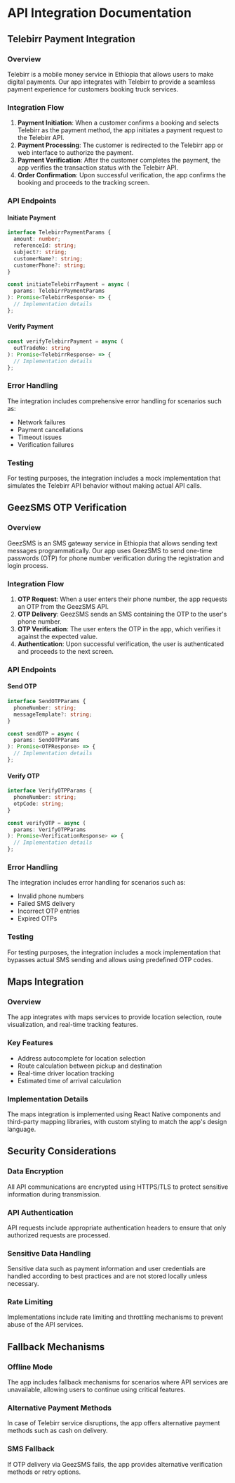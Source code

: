 # API Integration Documentation

## Telebirr Payment Integration

### Overview
Telebirr is a mobile money service in Ethiopia that allows users to make digital payments. Our app integrates with Telebirr to provide a seamless payment experience for customers booking truck services.

### Integration Flow
1. **Payment Initiation**: When a customer confirms a booking and selects Telebirr as the payment method, the app initiates a payment request to the Telebirr API.
2. **Payment Processing**: The customer is redirected to the Telebirr app or web interface to authorize the payment.
3. **Payment Verification**: After the customer completes the payment, the app verifies the transaction status with the Telebirr API.
4. **Order Confirmation**: Upon successful verification, the app confirms the booking and proceeds to the tracking screen.

### API Endpoints

#### Initiate Payment
```typescript
interface TelebirrPaymentParams {
  amount: number;
  referenceId: string;
  subject?: string;
  customerName?: string;
  customerPhone?: string;
}

const initiateTelebirrPayment = async (
  params: TelebirrPaymentParams
): Promise<TelebirrResponse> => {
  // Implementation details
};
```

#### Verify Payment
```typescript
const verifyTelebirrPayment = async (
  outTradeNo: string
): Promise<TelebirrResponse> => {
  // Implementation details
};
```

### Error Handling
The integration includes comprehensive error handling for scenarios such as:
- Network failures
- Payment cancellations
- Timeout issues
- Verification failures

### Testing
For testing purposes, the integration includes a mock implementation that simulates the Telebirr API behavior without making actual API calls.

## GeezSMS OTP Verification

### Overview
GeezSMS is an SMS gateway service in Ethiopia that allows sending text messages programmatically. Our app uses GeezSMS to send one-time passwords (OTP) for phone number verification during the registration and login process.

### Integration Flow
1. **OTP Request**: When a user enters their phone number, the app requests an OTP from the GeezSMS API.
2. **OTP Delivery**: GeezSMS sends an SMS containing the OTP to the user's phone number.
3. **OTP Verification**: The user enters the OTP in the app, which verifies it against the expected value.
4. **Authentication**: Upon successful verification, the user is authenticated and proceeds to the next screen.

### API Endpoints

#### Send OTP
```typescript
interface SendOTPParams {
  phoneNumber: string;
  messageTemplate?: string;
}

const sendOTP = async (
  params: SendOTPParams
): Promise<OTPResponse> => {
  // Implementation details
};
```

#### Verify OTP
```typescript
interface VerifyOTPParams {
  phoneNumber: string;
  otpCode: string;
}

const verifyOTP = async (
  params: VerifyOTPParams
): Promise<VerificationResponse> => {
  // Implementation details
};
```

### Error Handling
The integration includes error handling for scenarios such as:
- Invalid phone numbers
- Failed SMS delivery
- Incorrect OTP entries
- Expired OTPs

### Testing
For testing purposes, the integration includes a mock implementation that bypasses actual SMS sending and allows using predefined OTP codes.

## Maps Integration

### Overview
The app integrates with maps services to provide location selection, route visualization, and real-time tracking features.

### Key Features
- Address autocomplete for location selection
- Route calculation between pickup and destination
- Real-time driver location tracking
- Estimated time of arrival calculation

### Implementation Details
The maps integration is implemented using React Native components and third-party mapping libraries, with custom styling to match the app's design language.

## Security Considerations

### Data Encryption
All API communications are encrypted using HTTPS/TLS to protect sensitive information during transmission.

### API Authentication
API requests include appropriate authentication headers to ensure that only authorized requests are processed.

### Sensitive Data Handling
Sensitive data such as payment information and user credentials are handled according to best practices and are not stored locally unless necessary.

### Rate Limiting
Implementations include rate limiting and throttling mechanisms to prevent abuse of the API services.

## Fallback Mechanisms

### Offline Mode
The app includes fallback mechanisms for scenarios where API services are unavailable, allowing users to continue using critical features.

### Alternative Payment Methods
In case of Telebirr service disruptions, the app offers alternative payment methods such as cash on delivery.

### SMS Fallback
If OTP delivery via GeezSMS fails, the app provides alternative verification methods or retry options.
